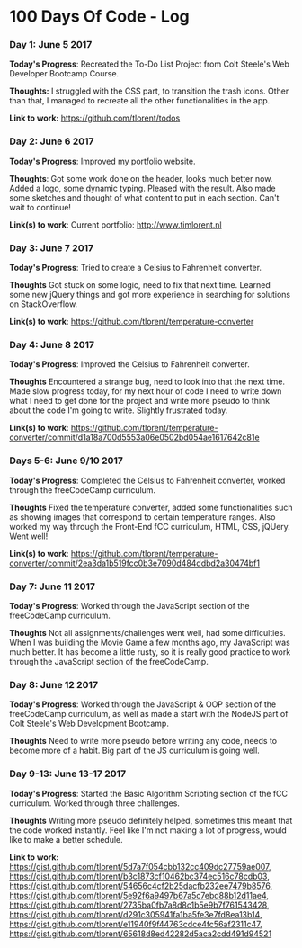 # 100 Days Of Code - Log

### Day 1: June 5 2017 

**Today's Progress**: Recreated the To-Do List Project from Colt Steele's Web Developer Bootcamp Course.

**Thoughts:** I struggled with the CSS part, to transition the trash icons. Other than that, I managed to recreate all the other functionalities in the app.

**Link to work:** https://github.com/tlorent/todos

### Day 2: June 6 2017

**Today's Progress**: Improved my portfolio website.

**Thoughts**: Got some work done on the header, looks much better now. Added a logo, some dynamic typing. Pleased with the result. Also made some sketches and thought of what content to put in each section. Can't wait to continue!

**Link(s) to work**: Current portfolio: http://www.timlorent.nl

### Day 3: June 7 2017

**Today's Progress**: Tried to create a Celsius to Fahrenheit converter.

**Thoughts** Got stuck on some logic, need to fix that next time. Learned some new jQuery things and got more experience in searching for solutions on StackOverflow.

**Link(s) to work**: https://github.com/tlorent/temperature-converter

### Day 4: June 8 2017

**Today's Progress**: Improved the Celsius to Fahrenheit converter.

**Thoughts** Encountered a strange bug, need to look into that the next time. Made slow progress today, for my next hour of code I need to write down what I need to get done for the project and write more pseudo to think about the code I'm going to write. Slightly frustrated today.

**Link(s) to work**: https://github.com/tlorent/temperature-converter/commit/d1a18a700d5553a06e0502bd054ae1617642c81e

### Days 5-6: June 9/10 2017

**Today's Progress**: Completed the Celsius to Fahrenheit converter, worked through the freeCodeCamp curriculum.

**Thoughts** Fixed the temperature converter, added some functionalities such as showing images that correspond to certain temperature ranges. Also worked my way through the Front-End fCC curriculum, HTML, CSS, jQUery. Went well!

**Link(s) to work**: https://github.com/tlorent/temperature-converter/commit/2ea3da1b519fcc0b3e7090d484ddbd2a30474bf1

### Day 7: June 11 2017

**Today's Progress**: Worked through the JavaScript section of the freeCodeCamp curriculum.

**Thoughts** Not all assignments/challenges went well, had some difficulties. When I was building the Movie Game a few months ago, my JavaScript was much better. It has become a little rusty, so it is really good practice to work through the JavaScript section of the freeCodeCamp.

### Day 8: June 12 2017

**Today's Progress**: Worked through the JavaScript & OOP section of the freeCodeCamp curriculum, as well as made a start with the NodeJS part of Colt Steele's Web Development Bootcamp.

**Thoughts** Need to write more pseudo before writing any code, needs to become more of a habit. Big part of the JS curriculum is going well.

### Day 9-13: June 13-17 2017

**Today's Progress**: Started the Basic Algorithm Scripting section of the fCC curriculum. Worked through three challenges.

**Thoughts** Writing more pseudo definitely helped, sometimes this meant that the code worked instantly. Feel like I'm not making a lot of progress, would like to make a better schedule.

**Link to work:** https://gist.github.com/tlorent/5d7a7f054cbb132cc409dc27759ae007, https://gist.github.com/tlorent/b3c1873cf10462bc374ec516c78cdb03, https://gist.github.com/tlorent/54656c4cf2b25dacfb232ee7479b8576, https://gist.github.com/tlorent/5e92f6a9497b67a5c7ebd88b12d11ae4, https://gist.github.com/tlorent/2735ba0fb7a8d8c1b5e9b7f761543428, https://gist.github.com/tlorent/d291c305941fa1ba5fe3e7fd8ea13b14, https://gist.github.com/tlorent/e11940f9f44763cdce4fc56af2311c47, https://gist.github.com/tlorent/65618d8ed42282d5aca2cdd491d94521
